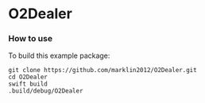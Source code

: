 # O2Dealer
### How to use

To build this example package:

```
git clone https://github.com/marklin2012/O2Dealer.git
cd O2Dealer
swift build
.build/debug/O2Dealer
```